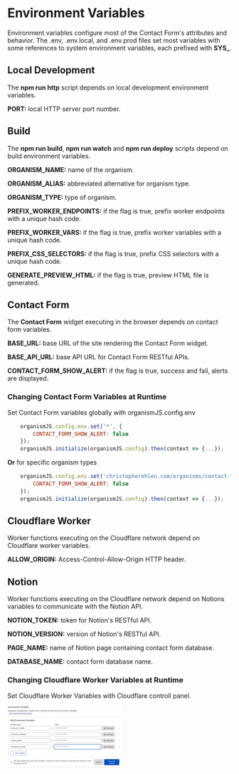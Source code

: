 # Environment Variables

Environment variables configure most of the Contact Form's attributes and behavior. The .env, .env.local, and .env.prod files set most variables with some references to system environment variables, each prefixed with **SYS_**.

## Local Development

The **npm run http** script depends on local development environment variables.

**PORT:** local HTTP server port number.

## Build

The **npm run build**, **npm run watch** and **npm run deploy** scripts depend on build environment variables.

**ORGANISM_NAME:** name of the organism.

**ORGANISM_ALIAS:** abbreviated alternative for organism type.

**ORGANISM_TYPE:** type of organism.

**PREFIX_WORKER_ENDPOINTS:** if the flag is true, prefix worker endpoints with a unique hash code.

**PREFIX_WORKER_VARS:** if the flag is true, prefix worker variables with a unique hash code.

**PREFIX_CSS_SELECTORS:** if the flag is true, prefix CSS selectors with a unique hash code.

**GENERATE_PREVIEW_HTML:** if the flag is true, preview HTML file is generated.

## Contact Form

The **Contact Form** widget executing in the browser depends on contact form variables.

**BASE_URL:** base URL of the site rendering the Contact Form widget.

**BASE_API_URL:** base API URL for Contact Form RESTful APIs.

**CONTACT_FORM_SHOW_ALERT:** if the flag is true, success and fail, alerts are displayed.

### Changing Contact Form Variables at Runtime

Set Contact Form variables globally with organismJS.config.env

```js
    organismJS.config.env.set('*', {
        CONTACT_FORM_SHOW_ALERT: false
    });
    organismJS.initialize(organismJS.config).then(context => {...});
```

**Or** for specific organism types

```js
    organismJS.config.env.set('christopherehlen.com/organisms/contact-form', {
        CONTACT_FORM_SHOW_ALERT: false
    });
    organismJS.initialize(organismJS.config).then(context => {...});
```

## Cloudflare Worker

Worker functions executing on the Cloudflare network depend on Cloudflare worker variables.

**ALLOW_ORIGIN:** Access-Control-Allow-Origin HTTP header.

## Notion

Worker functions executing on the Cloudflare network depend on Notions variables to communicate with the Notion API.

**NOTION_TOKEN:** token for Notion's RESTful API.

**NOTION_VERSION:** version of Notion's RESTful API.

**PAGE_NAME:** name of Notion page containing contact form database.

**DATABASE_NAME:** contact form database name.

### Changing Cloudflare Worker Variables at Runtime

Set Cloudflare Worker Variables with Cloudflare controll panel.

![Worker Variables](./images/9e01da17-44b3-4d01-43c5-e9862ff55700.webp "Worker Variables")

